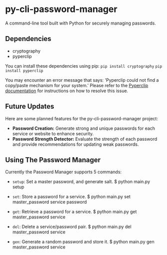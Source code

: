 # py-cli-password-manager
A command-line tool built with Python for securely managing passwords.

## Dependencies

- cryptography
- pyperclip

You can install these dependencies using pip:
`pip install cryptography`
`pip install pyperclip`

You may encounter an error message that says: 'Pyperclip could not find a copy/paste mechanism for your system.' Please refer to the [Pyperclip documentation](https://pyperclip.readthedocs.io/en/latest/#not-implemented-error) for instructions on how to resolve this issue.

## Future Updates

Here are some planned features for the py-cli-password-manager project:

- **Password Creation:** Generate strong and unique passwords for each service or website to enhance security.
- **Password Strength Detector:** Evaluate the strength of each password and provide recommendations for updating weak passwords.

## Using The Password Manager

Currently the Password Manager supports 5 commands:

- `setup`: Set a master password, and generate salt. $ python main.py setup

- `set`: Store a password for a service. $ python main.py set master_password service password

- `get`: Retrieve a password for a service. $ python main.py get master_password service

- `del`: Delete a service/password pair. $ python main.py del master_password service

- `gen`: Generate a random password and store it. $ python main.py gen master_password service
